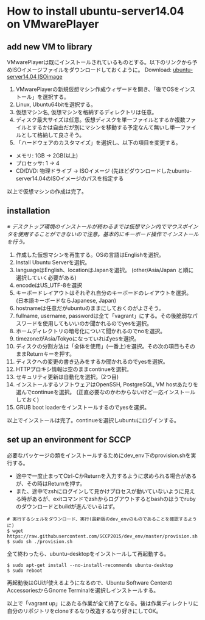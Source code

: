 # How to install ubuntu-server14.04 on VMwarePlayer
## add new VM to library
VMwarePlayerは既にインストールされているものとする。以下のリンクから予めISOイメージファイルをダウンロードしておくように。
Download: [ubuntu-server14.04 ISOimage](http://releases.ubuntu.com/14.04/ubuntu-14.04.2-server-amd64.iso "iso")

1. VMwarePlayerの新規仮想マシン作成ウィザードを開き、「後でOSをインストール」を選択する。
2. Linux, Ubuntu64bitを選択する。
3. 仮想マシン名, 仮想マシンを格納するディレクトリは任意。
4. ディスク最大サイズは任意。仮想ディスクを単一ファイルとするか複数ファイルとするかは自由だが別にマシンを移動する予定なんて無いし単一ファイルとして格納して良さそう。
5. 「ハードウェアのカスタマイズ」を選択し、以下の項目を変更する。
* メモリ: 1GB -> 2GB(以上)
* プロセッサ: 1 -> 4
* CD/DVD: 物理ドライブ -> ISOイメージ
(先ほどダウンロードしたubuntu-server14.04のISOイメージのパスを指定する

以上で仮想マシンの作成は完了。

## installation

*※ デスクトップ環境のインストールが終わるまでは仮想マシン内でマウスポインタを使用することができないので注意。基本的にキーボード操作でインストールを行う。*

1. 作成した仮想マシンを再生する。OSの言語はEnglishを選択。
2. Install Ubuntu Serverを選択。
3. languageはEnglish、locationはJapanを選択。
(other/Asia/Japan と順に選択していく必要がある)
4. encodeはUS_UTF-8を選択
5. キーボードレイアウトはそれぞれ自分のキーボードのレイアウトを選択。
(日本語キーボードならJapanese, Japan)
6. hostnameは任意だがubuntuのままにしておくのがよさそう。
7. fullname, username, passwordは全て「vagrant」にする。その後脆弱なパスワードを使用してもいいのか聞かれるのでyesを選択。
8. ホームディレクトリの暗号化について聞かれるのでnoを選択。
9. timezoneがAsia/Tokyoになっていればyesを選択。
10. ディスクの分割方法は「全体を使用」(一番上)を選択。その次の項目もそのままReturnキーを押す。
11. ディスクへの変更の書き込みをするか聞かれるのでyesを選択。
12. HTTPプロキシ情報は空のままcontinueを選択。
13. セキュリティ更新は自動化を選択。(2つ目)
14. インストールするソフトウェアはOpenSSH, PostgreSQL, VM hostあたりを選んでcontinueを選択。
(正直必要なのかわからないけど一応インストールしておく)
15. GRUB boot loaderをインストールするのでyesを選択。

以上でインストールは完了。continueを選択しubuntuにログインする。

## set up an environment for SCCP

必要なパッケージの類をインストールするためにdev_env下のprovision.shを実行する。
* 途中で一度止まってCtrl-CかReturnを入力するように求められる場合があるが、その時はReturnを押す。
* また、途中でzshにログインして見かけプロセスが動いていないように見える時があるが、exitコマンドでzshからログアウトするとbashのほうでrubyのダウンロードとbuildが進んでいるはず。

```
# 実行するシェルをダウンロード、実行(最新版のdev_envのものであることを確認するように)
$ wget https://raw.githubusercontent.com/SCCP2015/dev_env/master/provision.sh
$ sudo sh ./provision.sh
```
全て終わったら、ubuntu-desktopをインストールして再起動する。
```
$ sudo apt-get install --no-install-recommends ubuntu-desktop
$ sudo reboot
```
再起動後はGUiが使えるようになるので、Ubuntu Software CenterのAccessoriesからGnome Terminalを選択しインストールする。

以上で「vagrant up」にあたる作業が全て終了となる。後は作業ディレクトリに自分のリポジトリをcloneするなり改造するなり好きにしてOK。
